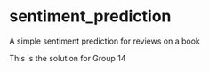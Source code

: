 # sentiment_prediction
A simple sentiment prediction for reviews on a book

This is the solution for Group 14
